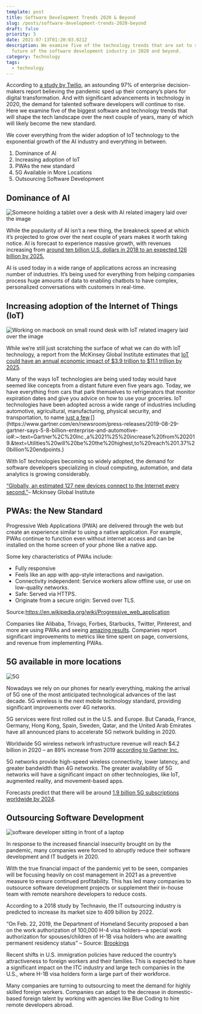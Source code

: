 ```yaml
---
template: post
title: Software Development Trends 2020 & Beyond
slug: /posts/software-development-trends-2020-beyond
draft: false
priority: 5
date: 2021-07-13T01:20:03.021Z
description: We examine five of the technology trends that are set to shape the
  future of the software development industry in 2020 and beyond.
category: Technology
tags:
  - technology
---
```

According to [a study by Twilio](https://www.twilio.com/covid-19-digital-engagement-report), an astounding 97% of enterprise decision-makers report believing the pandemic sped up their company’s plans for digital transformation. And with significant advancements in technology in 2020, the demand for talented software developers will continue to rise. Here we examine five of the biggest software and technology trends that will shape the tech landscape over the next couple of years, many of which will likely become the new standard.

We cover everything from the wider adoption of IoT technology to the exponential growth of the AI industry and everything in between.

1. Dominance of AI
2. Increasing adoption of IoT
3. PWAs the new standard
4. 5G Available in More Locations
5. Outsourcing Software Development

## Dominance of AI

![Someone holding a tablet over a desk with AI related imagery laid over the image](https://www.bluecoding.com/storage/app/media/uploaded-files/ai-img.jpg)

While the popularity of AI isn’t a new thing, the breakneck speed at which it’s projected to grow over the next couple of years makes it worth taking notice. AI is forecast to experience massive growth, with revenues increasing from [around ten billion U.S. dollars in 2018 to an expected 126 billion by 2025.](https://www.statista.com/statistics/607716/worldwide-artificial-intelligence-market-revenues/)

AI is used today in a wide range of applications across an increasing number of industries. It’s being used for everything from helping companies process huge amounts of data to enabling chatbots to have complex, personalized conversations with customers in real-time.

## Increasing adoption of the Internet of Things (IoT)

![Working on macbook on small round desk with IoT related imagery laid over the image](https://www.bluecoding.com/storage/app/media/uploaded-files/iot-img.jpg)

While we’re still just scratching the surface of what we can do with IoT technology, a report from the McKinsey Global Institute estimates that [IoT could have an annual economic impact of $3.9 trillion to $11.1 trillion by 2025](https://www.mckinsey.com/mgi/overview/in-the-news/by-2025-internet-of-things-applications-could-have-11-trillion-impact).

Many of the ways IoT technologies are being used today would have seemed like concepts from a distant future even five years ago. Today, we have everything from cars that park themselves to refrigerators that monitor expiration dates and give you advice on how to use your groceries. IoT technologies have been adopted across a wide range of industries including automotive, agricultural, manufacturing, physical security, and transportation, to name [just a few](https://www.gartner.com/en/newsroom/press-releases/2019-08-29-gartner-says-5-8-billion-enterprise-and-automotive-io#:~:text=Gartner%2C%20Inc.,a%2021%25%20increase%20from%202019.&text=Utilities%20will%20be%20the%20highest,to%20reach%201.37%20billion%20endpoints.).[](https://www.gartner.com/en/newsroom/press-releases/2019-08-29-gartner-says-5-8-billion-enterprise-and-automotive-io#:~:text=Gartner%2C%20Inc.,a%2021%25%20increase%20from%202019.&text=Utilities%20will%20be%20the%20highest,to%20reach%201.37%20billion%20endpoints.)

With IoT technologies becoming so widely adopted, the demand for software developers specializing in cloud computing, automation, and data analytics is growing considerably.

[“Globally, an estimated 127 new devices connect to the Internet every second.”](https://www.mckinsey.com/industries/semiconductors/our-insights/whats-new-with-the-internet-of-things#)– Mckinsey Global Institute

## PWAs: the New Standard

Progressive Web Applications (PWA) are delivered through the web but create an experience similar to using a native application. For example, PWAs continue to function even without internet access and can be installed on the home screen of your phone like a native app.

Some key characteristics of PWAs include:

* Fully responsive
* Feels like an app with app-style interactions and navigation.
* Connectivity independent: Service workers allow offline use, or use on low-quality networks.
* Safe: Served via HTTPS.
* Originate from a secure origin: Served over TLS.

Source:<https://en.wikipedia.org/wiki/Progressive_web_application>

Companies like Alibaba, Trivago, Forbes, Starbucks, Twitter, Pinterest, and more are using PWAs and seeing [amazing results](https://divante.com/books/PDFy/TOP-30-PWA.pdf). Companies report significant improvements to metrics like time spent on page, conversions, and revenue from implementing PWAs.

## 5G available in more locations

![5G ](https://www.bluecoding.com/storage/app/media/uploaded-files/5g-img.jpg)

Nowadays we rely on our phones for nearly everything, making the arrival of 5G one of the most anticipated technological advances of the last decade. 5G wireless is the next mobile technology standard, providing significant improvements over 4G networks.

5G services were first rolled out in the U.S. and Europe. But Canada, France, Germany, Hong Kong, Spain, Sweden, Qatar, and the United Arab Emirates have all announced plans to accelerate 5G network building in 2020.

Worldwide 5G wireless network infrastructure revenue will reach $4.2 billion in 2020 – an 89% increase from 2019 [according to Gartner Inc.](https://www.gartner.com/en/newsroom/press-releases/2019-08-22-gartner-forecasts-worldwide-5g-network-infrastructure)

5G networks provide high-speed wireless connectivity, lower latency, and greater bandwidth than 4G networks. The greater availability of 5G networks will have a significant impact on other technologies, like IoT, augmented reality, and movement-based apps.

Forecasts predict that there will be around [1.9 billion 5G subscriptions worldwide by 2024](https://www.statista.com/topics/3447/5g/).

## Outsourcing Software Development

![software developer sitting in front of a laptop](https://www.bluecoding.com/storage/app/media/uploaded-files/outrsourcing-img.jpg)

In response to the increased financial insecurity brought on by the pandemic, many companies were forced to abruptly reduce their software development and IT budgets in 2020.

With the true financial impact of the pandemic yet to be seen, companies will be focusing heavily on cost management in 2021 as a preventive measure to ensure continued profitability. This has led many companies to outsource software development projects or supplement their in-house team with remote nearshore developers to reduce costs.

According to a 2018 study by Technavio, the IT outsourcing industry is predicted to increase its market size to 409 billion by 2022.

“On Feb. 22, 2019, the Department of Homeland Security proposed a ban on the work authorization of 100,000 H-4 visa holders—a special work authorization for spouses/children of H-1B visa holders who are awaiting permanent residency status” – Source: [Brookings](https://www.brookings.edu/research/trends-in-the-information-technology-sector/)

Recent shifts in U.S. immigration policies have reduced the country’s attractiveness to foreign workers and their families. This is expected to have a significant impact on the ITC industry and large tech companies in the U.S., where H-1B visa holders form a large part of their workforce.

Many companies are turning to outsourcing to meet the demand for highly skilled foreign workers. Companies can adapt to the decrease in domestic-based foreign talent by working with agencies like Blue Coding to hire remote developers abroad.